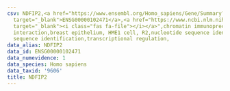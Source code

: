 ```yaml
---
csv: NDFIP2,<a href="https://www.ensembl.org/Homo_sapiens/Gene/Summary?db=core;g=ENSG00000102471"
  target="_blank">ENSG00000102471</a>,<a href="https://www.ncbi.nlm.nih.gov/pubmed/22863008"
  target="_blank"><i class="fas fa-file"></i></a>",chromatin immunoprecipitation assay,direct
  interaction,breast epithelium, HME1 cell, R2,nucleotide sequence identification,nucleotide
  sequence identification,transcriptional regulation,
data_alias: NDFIP2
data_id: ENSG00000102471
data_numevidence: 1
data_species: Homo sapiens
data_taxid: '9606'
title: NDFIP2
---
```


